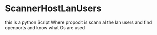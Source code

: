 # ScannerHostLanUsers
this is a python Script Where propocit is scann al the lan users and find openports and know what Os are used

